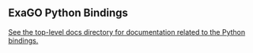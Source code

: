 ## ExaGO Python Bindings

[See the top-level docs directory for documentation related to the Python bindings.](../docs/python_bindings.md)
